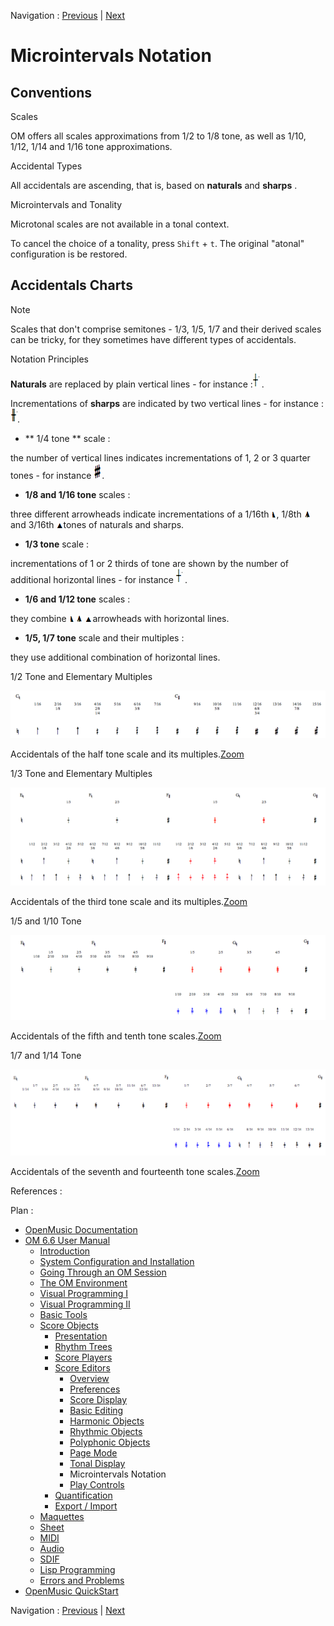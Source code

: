 Navigation : [Previous](Editor-Tonality "page précédente\(Tonal
Display\)") | [Next](Editor-Play "Next\(Play
Controls\)")


# Microintervals Notation

## Conventions

Scales

OM offers all scales approximations from 1/2 to 1/8 tone, as well as 1/10,
1/12, 1/14 and 1/16 tone approximations.

Accidental Types

All accidentals are ascending, that is, based on  **naturals** and  **sharps**
.

Microintervals and Tonality

Microtonal scales are not available in a tonal context.

To cancel the choice of a tonality, press `Shift` \+ `t`. The original
"atonal" configuration is be restored.

## Accidentals Charts

Note

Scales that don't comprise semitones - 1/3, 1/5, 1/7 and their derived scales
can be tricky, for they sometimes have different types of accidentals.

Notation Principles

**Naturals** are replaced by plain vertical lines - for instance
:![](../res/nat_icon.png) .

Incrementations of  **sharps** are indicated by two vertical lines - for
instance :![](../res/sharp_icon.png).

  * ** 1/4 tone ** scale : 

the number of vertical lines indicates incrementations of 1, 2 or 3 quarter
tones - for instance ![](../res/triplediese_icon.png).

  * **1/8   and 1/16 tone** scales : 

three different arrowheads indicate incrementations of a 1/16th
![](../res/arrow3_icon.png), 1/8th ![](../res/arrow1_icon_1.png)and 3/16th
![](../res/arrow2_icon.png)tones of naturals and sharps.

  * **1/3 tone** scale : 

incrementations of 1 or 2 thirds of tone are shown by the number of additional
horizontal lines - for instance ![](../res/nat_icon.png) .

  * **1/6 and 1/12 tone** scales :

they combine ![](../res/arrow3_icon.png) ![](../res/arrow1_icon_1.png)
![](../res/arrow2_icon.png)arrowheads with horizontal lines.

  * **1/5, 1/7 tone** scale and their multiples :

they use additional combination of horizontal lines.

1/2 Tone and Elementary Multiples

![Accidentals of the half tone scale and its multiples.](../res/1_scr.png)

Accidentals of the half tone scale and its multiples.[Zoom](../res/1_scr_1.png
"Zoom \(nouvelle fenêtre\)")

1/3 Tone and Elementary Multiples

![Accidentals of the third tone scale and its multiples.](../res/3RD_scr.png)

Accidentals of the third tone scale and its
multiples.[Zoom](../res/3RD_scr_1.png "Zoom \(nouvelle fenêtre\)")

1/5 and 1/10 Tone

![Accidentals of the fifth and tenth tone scales.](../res/5th_scr.png)

Accidentals of the fifth and tenth tone scales.[Zoom](../res/5th_scr_1.png
"Zoom \(nouvelle fenêtre\)")

1/7 and 1/14 Tone

![Accidentals of the seventh and fourteenth tone scales.](../res/7th_scr.png)

Accidentals of the seventh and fourteenth tone
scales.[Zoom](../res/7th_scr_1.png "Zoom \(nouvelle fenêtre\)")

References :

Plan :

  * [OpenMusic Documentation](OM-Documentation)
  * [OM 6.6 User Manual](OM-User-Manual)
    * [Introduction](00-Sommaire)
    * [System Configuration and Installation](Installation)
    * [Going Through an OM Session](Goingthrough)
    * [The OM Environment](Environment)
    * [Visual Programming I](BasicVisualProgramming)
    * [Visual Programming II](AdvancedVisualProgramming)
    * [Basic Tools](BasicObjects)
    * [Score Objects](ScoreObjects)
      * [Presentation](Score-Objects-Intro)
      * [Rhythm Trees](RT)
      * [Score Players](ScorePlayer)
      * [Score Editors](ScoreEditors)
        * [Overview](Editor-Overview)
        * [Preferences](Editors-Prefs)
        * [Score Display](Editor-Display)
        * [Basic Editing](Editor-Basics)
        * [Harmonic Objects](Harmonic-Obj-Editor)
        * [Rhythmic Objects](Editor-Rhythm)
        * [Polyphonic Objects](Poly-Multi-Editor)
        * [Page Mode](Editor-PageMode)
        * [Tonal Display](Editor-Tonality)
        * Microintervals Notation
        * [Play Controls](Editor-Play)
      * [Quantification](Quantification)
      * [Export / Import](ImportExport)
    * [Maquettes](Maquettes)
    * [Sheet](Sheet)
    * [MIDI](MIDI)
    * [Audio](Audio)
    * [SDIF](SDIF)
    * [Lisp Programming](Lisp)
    * [Errors and Problems](errors)
  * [OpenMusic QuickStart](QuickStart-Chapters)

Navigation : [Previous](Editor-Tonality "page précédente\(Tonal
Display\)") | [Next](Editor-Play "Next\(Play
Controls\)")

